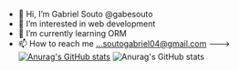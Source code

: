 - 👋 Hi, I’m Gabriel Souto @gabesouto
- 👀 I’m interested in web development
- 🌱 I’m currently learning ORM
- 📫 How to reach me ...soutogabriel04@gmail.com
--->
[![Anurag's GitHub stats](https://github-readme-stats.vercel.app/api?username=gabesouto)](https://github.com/gabesouto/github-readme-stats)
![Anurag's GitHub stats](https://github-readme-stats.vercel.app/api?username=gabesouto&show_icons=true&theme=dracula)
